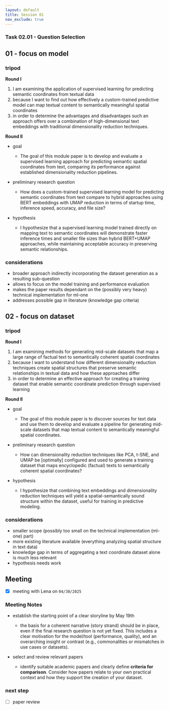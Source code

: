 ```yaml
---
layout: default
title: Session 01
nav_exclude: true
---
```


### Task 02.01 - Question Selection

## 01 - focus on model

### tripod

**Round I**

1. I am examining the application of supervised learning for predicting semantic coordinates from textual data
2. because I want to find out how effectively a custom-trained predictive model can map textual content to semantically meaningful spatial coordinates
3. in order to determine the advantages and disadvantages such an approach offers over a combination of high-dimensional text embeddings with traditional dimensionality reduction techniques.

**Round II**

- goal

  - The goal of this module paper is to develop and evaluate a supervised learning approach for predicting semantic spatial coordinates from text, comparing its performance against established dimensionality reduction pipelines.

- preliminary research question

  - How does a custom-trained supervised learning model for predicting semantic coordinates from text compare to hybrid approaches using BERT embeddings with UMAP reduction in terms of startup time, inference speed, accuracy, and file size?

- hypothesis
  - I hypothesize that a supervised learning model trained directly on mapping text to semantic coordinates will demonstrate faster inference times and smaller file sizes than hybrid BERT+UMAP approaches, while maintaining acceptable accuracy in preserving semantic relationships.

### considerations

- broader approach indirectly incorporating the dataset generation as a resulting sub-question
- allows to focus on the model training and performance evaluation
- makes the paper results dependant on the (possibly very heavy) technical implementation for ml-one
- addresses possible gap in literature (knowledge gap criteria)

## 02 - focus on dataset

### tripod

**Round I**

1. I am examining methods for generating mid-scale datasets that map a large range of factual text to semantically coherent spatial coordinates
2. because I want to understand how different dimensionality reduction techniques create spatial structures that preserve semantic relationships in textual data and how these approaches differ
3. in order to determine an effective approach for creating a training dataset that enable semantic coordinate prediction through supervised learning

**Round II**

- goal

  - The goal of this module paper is to discover sources for text data and use them to develop and evaluate a pipeline for generating mid-scale datasets that map textual content to semantically meaningful spatial coordinates.

- preliminary research question

  - How can dimensionality reduction techniques like PCA, t-SNE, and UMAP be [optimally] configured and used to generate a training dataset that maps encyclopedic (factual) texts to semantically coherent spatial coordinates?

- hypothesis
  - I hypothesize that combining text embeddings and dimensionality reduction techniques will yield a spatial-semantically sound structure within the dataset, useful for training in predictive modeling.

### considerations

- smaller scope (possibly too small on the technical implementation (ml-one) part)
- more existing literature available (everything analyzing spatial structure in text data)
- knowledge gap in terms of aggregating a text coordinate dataset alone is much less relevant
- hypothesis needs work

## Meeting

- [x] meeting with Lena on `04/30/2025`

### Meeting Notes

- establish the starting point of a clear storyline by May 19th

  - the basis for a coherent narrative (story strand) should be in place, even if the final research question is not yet fixed. This includes a clear motivation for the model/tool (performance, quality), and an overarching insight or contrast (e.g., commonalities or mismatches in use cases or datasets).

- select and review relevant papers
  - identify suitable academic papers and clearly define **criteria for comparison**. Consider how papers relate to your own practical context and how they support the creation of your dataset.

### next step

- [ ] paper review
